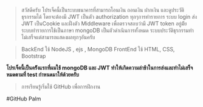 > สวัสดีครับ โปรเจ็คนี้เป็นระบบธนาคารที่สามารถโอนเงิน ถอนเงิน ฝากเงิน และดูประวัติธุรกรรมได้ โดยจะต้องมี JWT เป็นตัว authorization ทุกๆการทำรายการ
> ระบบ login ส่ง JWT เป็นCookie และฝั่งตัว Middleware เพื่อตรวจสอบว่ามี JWT token อยู่ม้ัย
> ระบบทำรายการใช้เป็นภาษา mongoDB เป็นตัวดำเนินการทั้งหมด
> ระบบประวัติธุรกรรมทำไม่เสร็จแต่สามารถแสดงผลทุกๆอันครับ

> BackEnd ใช้ NodeJS , ejs , MongoDB
> FrontEnd ใช้ HTML, CSS, Bootstrap

**โปรเจ็คนี้เป็นคร้ังแรกที่ผมใช้ mongoDB และ JWT ทำให้เกิดความล่าช้าในการส่งและทำไม่เสร็จหมดตามที่ test กำหนดมาให้ด้วยครับ**

> การเรียนรู้เริ่มใช้ GitHub เพื่อการฝึกงาน 

#GitHub Palm